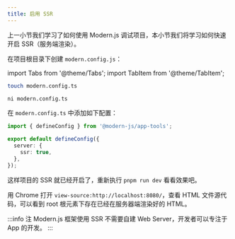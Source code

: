 ```yaml
---
title: 启用 SSR
---
```


上一小节我们学习了如何使用 Modern.js 调试项目，本小节我们将学习如何快速开启 SSR（服务端渲染）。

在项目根目录下创建 `modern.config.js`：

import Tabs from '@theme/Tabs';
import TabItem from '@theme/TabItem';

<Tabs>
<TabItem value="macOS" label="macOS" default>

```bash
touch modern.config.ts
```

</TabItem>
<TabItem value="Windows" label="Windows">

```bash
ni modern.config.ts
```

</TabItem>
</Tabs>

在 `modern.config.ts` 中添加如下配置：

```typescript title="modern.config.ts"
import { defineConfig } from '@modern-js/app-tools';

export default defineConfig({
  server: {
    ssr: true,
  },
});
```

这样项目的 SSR 就已经开启了，重新执行 `pnpm run dev` 看看效果吧。

用 Chrome 打开 `view-source:http://localhost:8080/`，查看 HTML 文件源代码，可以看到 root 根元素下存在已经在服务器端渲染好的 HTML。

:::info 注
Modern.js 框架使用 SSR 不需要自建 Web Server，开发者可以专注于 App 的开发。
:::
